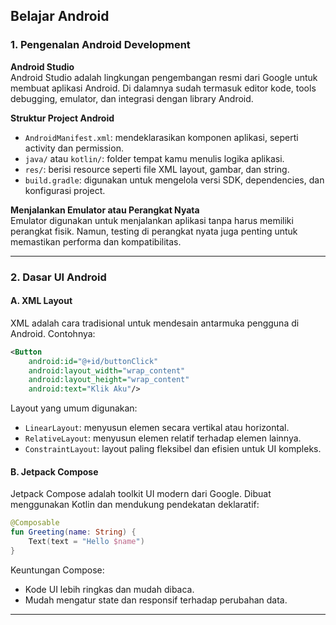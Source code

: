 ## Belajar Android

### 1. Pengenalan Android Development

**Android Studio**  
Android Studio adalah lingkungan pengembangan resmi dari Google untuk membuat aplikasi Android. Di dalamnya sudah termasuk editor kode, tools debugging, emulator, dan integrasi dengan library Android.

**Struktur Project Android**  
- `AndroidManifest.xml`: mendeklarasikan komponen aplikasi, seperti activity dan permission.
- `java/` atau `kotlin/`: folder tempat kamu menulis logika aplikasi.
- `res/`: berisi resource seperti file XML layout, gambar, dan string.
- `build.gradle`: digunakan untuk mengelola versi SDK, dependencies, dan konfigurasi project.

**Menjalankan Emulator atau Perangkat Nyata**  
Emulator digunakan untuk menjalankan aplikasi tanpa harus memiliki perangkat fisik. Namun, testing di perangkat nyata juga penting untuk memastikan performa dan kompatibilitas.

---

### 2. Dasar UI Android

#### A. XML Layout  
XML adalah cara tradisional untuk mendesain antarmuka pengguna di Android. Contohnya:
```xml
<Button
    android:id="@+id/buttonClick"
    android:layout_width="wrap_content"
    android:layout_height="wrap_content"
    android:text="Klik Aku"/>
```
Layout yang umum digunakan:
- `LinearLayout`: menyusun elemen secara vertikal atau horizontal.
- `RelativeLayout`: menyusun elemen relatif terhadap elemen lainnya.
- `ConstraintLayout`: layout paling fleksibel dan efisien untuk UI kompleks.

#### B. Jetpack Compose  
Jetpack Compose adalah toolkit UI modern dari Google. Dibuat menggunakan Kotlin dan mendukung pendekatan deklaratif:
```kotlin
@Composable
fun Greeting(name: String) {
    Text(text = "Hello $name")
}
```
Keuntungan Compose:
- Kode UI lebih ringkas dan mudah dibaca.
- Mudah mengatur state dan responsif terhadap perubahan data.

---
